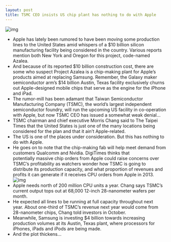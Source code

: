 ```yaml
---
layout: post
title: TSMC CEO insists US chip plant has nothing to do with Apple
---
```

![img](http://media.idownloadblog.com/wp-content/uploads/2012/09/iPhone-5-manufacturing-process-005.jpg)
* Apple has lately been rumored to have been moving some production lines to the United States amid whispers of a $10 billion silicon manufacturing facility being considered in the country. Various reports mention both New York and Oregon for this project, code-named Azalea.
* And because of its reported $10 billion construction cost, there are some who suspect Project Azalea is a chip-making plant for Apple’s products aimed at replacing Samsung. Remember, the Galaxy maker semiconductor arm’s $14 billion Austin, Texas facility exclusively churns out Apple-designed mobile chips that serve as the engine for the iPhone and iPad.
* The rumor-mill has been adamant that Taiwan Semiconductor Manufacturing Company (TSMC), the world’s largest independent semiconductor foundry, will run the upcoming US facility in co-operation with Apple, but now TSMC CEO has issued a somewhat weak denial…
* TSMC chairman and chief executive Morris Chang said to The Taipei Times that the United States is just one of the many locations being considered for the plan and that it ain’t Apple-related.
* The US is one of the places under consideration. But this has nothing to do with Apple.
* He goes on to note that the chip-making fab will help meet demand from customers Qualcomm and Nvidia. DigiTimes thinks that potentially massive chip orders from Apple could raise concerns over TSMC’s profitability as watchers wonder how TSMC is going to distribute its production capacity, and what proportion of revenues and profits it can generate if it receives CPU orders from Apple in 2013.
![img](http://media.idownloadblog.com/wp-content/uploads/2012/12/iPad-mini-keynote-Phil-Schiller-A6x-slide-001.jpg)
* Apple needs north of 200 million CPU units a year. Chang says TSMC’s current output tops out at 68,000 12-inch 28-nanometer wafers per month.
* He expected all lines to be running at full capacity throughout next year. About one-third of TSMC’s revenue next year would come from 28-nanometer chips, Chang told investors in October.
* Meanwhile, Samsung is investing $4 billion towards increasing production volumes at its Austin, Texas plant, where processors for iPhones, iPads and iPods are being made.
* And the plot thickens…

